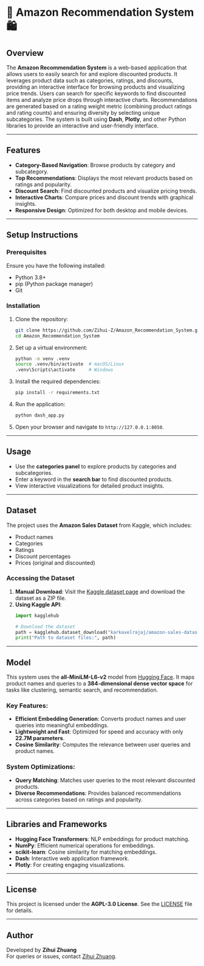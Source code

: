 # 🛒 Amazon Recommendation System 🛍

## Overview
The **Amazon Recommendation System** is a web-based application that allows users to easily search for and explore discounted products. It leverages product data such as categories, ratings, and discounts, providing an interactive interface for browsing products and visualizing price trends. Users can search for specific keywords to find discounted items and analyze price drops through interactive charts. Recommendations are generated based on a rating weight metric (combining product ratings and rating counts) and ensuring diversity by selecting unique subcategories. The system is built using **Dash**, **Plotly**, and other Python libraries to provide an interactive and user-friendly interface.

---

## Features
- **Category-Based Navigation**: Browse products by category and subcategory.
- **Top Recommendations**: Displays the most relevant products based on ratings and popularity.
- **Discount Search**: Find discounted products and visualize pricing trends.
- **Interactive Charts**: Compare prices and discount trends with graphical insights.
- **Responsive Design**: Optimized for both desktop and mobile devices.

---

## Setup Instructions

### Prerequisites
Ensure you have the following installed:
- Python 3.8+
- pip (Python package manager)
- Git

### Installation
1. Clone the repository:
    ```bash
    git clone https://github.com/Zihui-Z/Amazon_Recommendation_System.git
    cd Amazon_Recommendation_System
    ```

2. Set up a virtual environment:
    ```bash
    python -m venv .venv
    source .venv/bin/activate  # macOS/Linux
    .venv\Scripts\activate     # Windows
    ```

3. Install the required dependencies:
    ```bash
    pip install -r requirements.txt
    ```

4. Run the application:
    ```bash
    python dash_app.py
    ```

5. Open your browser and navigate to `http://127.0.0.1:8050`.

---

## Usage
- Use the **categories panel** to explore products by categories and subcategories.
- Enter a keyword in the **search bar** to find discounted products.
- View interactive visualizations for detailed product insights.

---

## Dataset
The project uses the **Amazon Sales Dataset** from Kaggle, which includes:
- Product names
- Categories
- Ratings
- Discount percentages
- Prices (original and discounted)

### Accessing the Dataset
1. **Manual Download**: Visit the [Kaggle dataset page](https://www.kaggle.com/datasets/karkavelrajaj/amazon-sales-dataset/data) and download the dataset as a ZIP file.
2. **Using Kaggle API**:
    ```python
    import kagglehub

    # Download the dataset
    path = kagglehub.dataset_download("karkavelrajaj/amazon-sales-dataset")
    print("Path to dataset files:", path)
    ```

---

## Model
This system uses the **all-MiniLM-L6-v2** model from [Hugging Face](https://huggingface.co/sentence-transformers/all-MiniLM-L6-v2). It maps product names and queries to a **384-dimensional dense vector space** for tasks like clustering, semantic search, and recommendation.

### Key Features:
- **Efficient Embedding Generation**: Converts product names and user queries into meaningful embeddings.
- **Lightweight and Fast**: Optimized for speed and accuracy with only **22.7M parameters**.
- **Cosine Similarity**: Computes the relevance between user queries and product names.

### System Optimizations:
- **Query Matching**: Matches user queries to the most relevant discounted products.
- **Diverse Recommendations**: Provides balanced recommendations across categories based on ratings and popularity.

---

## Libraries and Frameworks
- **Hugging Face Transformers**: NLP embeddings for product matching.
- **NumPy**: Efficient numerical operations for embeddings.
- **scikit-learn**: Cosine similarity for matching embeddings.
- **Dash**: Interactive web application framework.
- **Plotly**: For creating engaging visualizations.

---

## License
This project is licensed under the **AGPL-3.0 License**. See the [LICENSE](./LICENSE) file for details.

---

## Author
Developed by **Zihui Zhuang**  
For queries or issues, contact [Zihui Zhuang](mailto:zz3256@columbia.edu).


